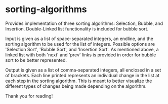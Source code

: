 # sorting-algorithms
Provides implementation of three sorting algorithms: Selection, Bubble, and Insertion. Double-Linked list functionality is included for bubble sort. 

Input is given as a list of space-separated integers, an endline, and the sorting algorithm to be used for the list of integers. Possible options are 'Selection Sort', 'Bubble Sort', and 'Insertion Sort'. As mentioned above, a linked list with both 'next' and 'prev' links is provided in order for bubble sort to be better represented.

Output is given as a list of comma-separated integers, all enclosed in a set of brackets. Each line printed represents an individual change in the list at each step in the sorting algorithm. This is meant to better visualize the different types of changes being made depending on the algorithm. 

Thank you for reading!
